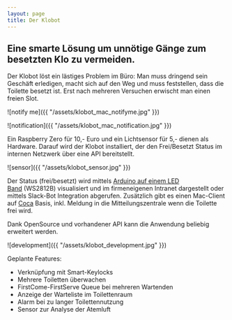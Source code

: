 ```yaml
---
layout: page
title: Der Klobot
---
```


## Eine smarte Lösung um unnötige Gänge zum besetzten Klo zu vermeiden. 

Der Klobot löst ein lästiges Problem im Büro: Man muss dringend sein Geschäft erledigen, macht sich auf den Weg und muss feststellen, dass die Toilette besetzt ist. Erst nach mehreren Versuchen erwischt man einen freien Slot.

![notify me]({{ "/assets/klobot_mac_notifyme.jpg" }})

![notification]({{ "/assets/klobot_mac_notification.jpg" }})

Ein Raspberry Zero für 10,- Euro und ein Lichtsensor für 5,- dienen als Hardware. Darauf wird der Klobot installiert, der den Frei/Besetzt Status im internen Netzwerk über eine API bereitstellt.

![sensor]({{ "/assets/klobot_sensor.jpg" }})

Der Status (frei/besetzt) wird mittels [Arduino auf einem LED Band](https://github.com/amblicity/neopixel-nodejs) (WS2812B) visualisiert und im firmeneigenen Intranet dargestellt oder mittels Slack-Bot Integration abgerufen. Zusätzlich gibt es einen Mac-Client auf [Coca](http://kindred.one/coca/) Basis, inkl. Meldung in die Mitteilungszentrale wenn die Toilette frei wird.

Dank OpenSource und vorhandener API kann die Anwendung beliebig erweitert werden.

![development]({{ "/assets/klobot_development.jpg" }})

Geplante Features:

- Verknüpfung mit Smart-Keylocks
- Mehrere Toiletten überwachen
- FirstCome-FirstServe Queue bei mehreren Wartenden
- Anzeige der Warteliste im Toilettenraum
- Alarm bei zu langer Toilettennutzung
- Sensor zur Analyse der Atemluft
